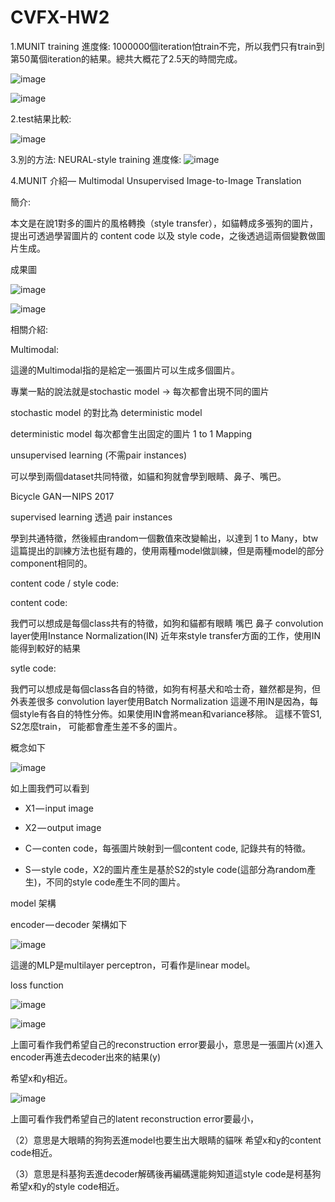 # CVFX-HW2

1.MUNIT training 進度條:
1000000個iteration怕train不完，所以我們只有train到第50萬個iteration的結果。總共大概花了2.5天的時間完成。

![image](https://github.com/willy-lo/CVFX-HW2/blob/master/%20MUNIT_train.png)

![image](https://github.com/willy-lo/CVFX-HW2/blob/master/model.png)


2.test結果比較:

![image](https://github.com/willy-lo/CVFX-HW2/blob/master/sum.png)


3.別的方法:
NEURAL-style training 進度條:
![image](https://github.com/willy-lo/CVFX-HW2/blob/master/neural-style.png)


4.MUNIT 介紹— Multimodal Unsupervised Image-to-Image Translation

簡介:

本文是在說1對多的圖片的風格轉換（style transfer），如貓轉成多張狗的圖片，提出可透過學習圖片的 content code 以及 style code，之後透過這兩個變數做圖片生成。

成果圖

![image](https://github.com/willy-lo/CVFX-HW2/blob/master/picture_1.jpeg)

![image](https://github.com/willy-lo/CVFX-HW2/blob/master/picture_2.jpeg)



相關介紹:

Multimodal:

這邊的Multimodal指的是給定一張圖片可以生成多個圖片。

專業一點的說法就是stochastic model -> 每次都會出現不同的圖片

stochastic model 的對比為 deterministic model

deterministic model 每次都會生出固定的圖片 1 to 1 Mapping




unsupervised learning (不需pair instances)

可以學到兩個dataset共同特徵，如貓和狗就會學到眼睛、鼻子、嘴巴。

Bicycle GAN — NIPS 2017

supervised learning 透過 pair instances

學到共通特徵，然後經由random一個數值來改變輸出，以達到 1 to Many，btw這篇提出的訓練方法也挺有趣的，使用兩種model做訓練，但是兩種model的部分component相同的。




content code / style code:

content code:

我們可以想成是每個class共有的特徵，如狗和貓都有眼睛 嘴巴 鼻子
convolution layer使用Instance Normalization(IN)
近年來style transfer方面的工作，使用IN能得到較好的結果



sytle code:

我們可以想成是每個class各自的特徵，如狗有柯基犬和哈士奇，雖然都是狗，但外表差很多
convolution layer使用Batch Normalization
這邊不用IN是因為，每個style有各自的特性分佈。如果使用IN會將mean和variance移除。
這樣不管S1, S2怎麼train， 可能都會產生差不多的圖片。

概念如下

![image](https://github.com/willy-lo/CVFX-HW2/blob/master/picture_3.png)

如上圖我們可以看到

- X1 — input image

- X2 — output image

- C — conten code，每張圖片映射到一個content code, 記錄共有的特徵。

- S — style code，X2的圖片產生是基於S2的style code(這部分為random產生)，不同的style code產生不同的圖片。




model 架構

encoder — decoder 架構如下

![image](https://github.com/willy-lo/CVFX-HW2/blob/master/picture_4.png)

這邊的MLP是multilayer perceptron，可看作是linear model。



loss function

![image](https://github.com/willy-lo/CVFX-HW2/blob/master/picture_5.png)

![image](https://github.com/willy-lo/CVFX-HW2/blob/master/formulation_1.png)

上圖可看作我們希望自己的reconstruction error要最小，意思是一張圖片(x)進入encoder再進去decoder出來的結果(y)

希望x和y相近。

![image](https://github.com/willy-lo/CVFX-HW2/blob/master/picture_6.png)

上圖可看作我們希望自己的latent reconstruction error要最小，

（2）意思是大眼睛的狗狗丟進model也要生出大眼睛的貓咪
希望x和y的content code相近。

（3）意思是科基狗丟進decoder解碼後再編碼還能夠知道這style code是柯基狗
希望x和y的style code相近。










